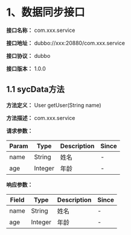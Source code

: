 # 1、数据同步接口

**接口名称：** com.xxx.service

**接口地址：** dubbo://xxx:20880/com.xxx.service

**接口协议：** dubbo

**接口版本：** 1.0.0

## 1.1 sycData方法

**方法定义：** User getUser(String name)

**方法描述：** com.xxx.service

**请求参数：**

Param | Type|Description|Since
---|---|---|---
name|String|姓名|-
age|Integer|年龄|-

**响应参数：**

Field | Type|Description|Since
---|---|---|---
name|String|姓名|-
age|Integer|年龄|-